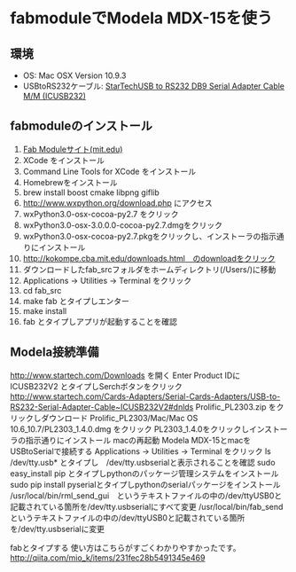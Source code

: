 fabmoduleでModela MDX-15を使う
==============================

環境
----
 * OS: Mac OSX Version 10.9.3
 * USBtoRS232ケーブル: [StarTechUSB to RS232 DB9 Serial Adapter Cable M/M (ICUSB232)](http://www.amazon.com/StarTech-RS232-Serial-Adapter-Cable/dp/B000067SNB/ref=sr_1_16?s=electronics&ie=UTF8&qid=1401599135&sr=1-16&keywords=star+tech+serial)


fabmoduleのインストール
-----------------------
 1. [Fab Moduleサイト(mit.edu)](http://kokompe.cba.mit.edu/downloads.html)
 2. XCode をインストール
 3. Command Line Tools for XCode をインストール
 4. Homebrewをインストール
 5. brew install boost cmake libpng giflib
 6. http://www.wxpython.org/download.php にアクセス
 7. wxPython3.0-osx-cocoa-py2.7 をクリック
 8. wxPython3.0-osx-3.0.0.0-cocoa-py2.7.dmgをクリック
 9. wxPython3.0-osx-cocoa-py2.7.pkgをクリックし、インストーラの指示通りにインストール
 10. http://kokompe.cba.mit.edu/downloads.html　のdownloadをクリック
 11. ダウンロードしたfab_srcフォルダをホームディレクトリ(/Users/<your home>)に移動
 12. Applications -> Utilities -> Terminal をクリック
 13. cd fab_src
 14. make fab とタイプしエンター
 15. make install
 16. fab とタイプしアプリが起動することを確認

Modela接続準備
--------------
 http://www.startech.com/Downloads を開く
 Enter Product IDに ICUSB232V2 とタイプしSerchボタンをクリック
 http://www.startech.com/Cards-Adapters/Serial-Cards-Adapters/USB-to-RS232-Serial-Adapter-Cable~ICUSB232V2#dnlds
 Prolific_PL2303.zip をクリックしダウンロード
 Prolific_PL2303/Mac/Mac OS 10.6_10.7/PL2303_1.4.0.dmg をクリック
 PL2303_1.4.0をクリックしインストーラの指示通りにインストール
 macの再起動
 Modela MDX-15とmacをUSBtoSerialで接続する
 Applications -> Utilities -> Terminal をクリック
 ls /dev/tty.usb* とタイプし　/dev/tty.usbserialと表示されることを確認
 sudo easy_install pip とタイプしpythonのパッケージ管理システムをインストール
 sudo pip install pyserialとタイプしpythonのserialパッケージをインストール
 /usr/local/bin/rml_send_gui　というテキストファイルの中の/dev/ttyUSB0と記載されている箇所を/dev/tty.usbserialにすべて変更
 /usr/local/bin/fab_sendというテキストファイルの中の/dev/ttyUSB0と記載されている箇所を/dev/tty.usbserialに変更
 
 fabとタイプする
 使い方はこちらがすごくわかりやすかったです。
 http://qiita.com/mio_k/items/231fec28b5491345e469
